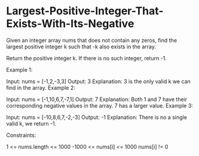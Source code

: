 # Largest-Positive-Integer-That-Exists-With-Its-Negative

Given an integer array nums that does not contain any zeros, find the largest positive integer k such that -k also exists in the array.

Return the positive integer k. If there is no such integer, return -1.

 

Example 1:

Input: nums = [-1,2,-3,3]
Output: 3
Explanation: 3 is the only valid k we can find in the array.
Example 2:

Input: nums = [-1,10,6,7,-7,1]
Output: 7
Explanation: Both 1 and 7 have their corresponding negative values in the array. 7 has a larger value.
Example 3:

Input: nums = [-10,8,6,7,-2,-3]
Output: -1
Explanation: There is no a single valid k, we return -1.
 

Constraints:

1 <= nums.length <= 1000
-1000 <= nums[i] <= 1000
nums[i] != 0
